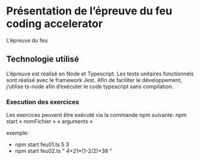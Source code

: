 # Présentation de l’épreuve du feu coding accelerator

L’épreuve du feu

## Technologie utilisé

L’épreuve est réalisé en Node et Typescript. Les tests unitaires fonctionnels sont réalisé avec le framework Jest.
Afin de faciliter le développement, j’utilise ts-node afin d’exécuter le code typescript sans compilation.

### Execution des exercices

Les exercices peuvent être exécuté via la commande npm suivante: npm start « nomFichier » « arguments »

exemple:
-  npm start feu01.ts 5 3
-  npm start feu02.ts "  4+21*(1-2/2)+38 "